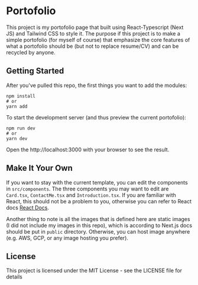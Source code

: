 # Portofolio

This project is my portofolio page that built using React-Typescript (Next JS) and Tailwind CSS to style it. The purpose if this project is to make a simple portofolio (for myself of course) that emphasize the core features of what a portofolio should be (but not to replace resume/CV) and can be recycled by anyone.

## Getting Started

After you've pulled this repo, the first things you want to add the modules:

```
npm install
# or
yarn add

```

To start the development server (and thus preview the current portofolio):

```
npm run dev
# or
yarn dev

```

Open the http://localhost:3000 with your browser to see the result.

## Make It Your Own

If you want to stay with the current template, you can edit the components in `src/components`. The three components you may want to edit are `Card.tsx`, `ContactMe.tsx` and `Introduction.tsx`. If you are familiar with React, this should not be a problem to you, otherwise you can refer to React docs [React Docs](https://reactjs.org/docs/getting-started.html).

Another thing to note is all the images that is defined here are static images (I did not include my images in this repo), which is according to Next.js docs should be put in `public` directory. Otherwise, you can host image anywhere (e.g. AWS, GCP, or any image hosting you prefer).

## License

This project is licensed under the MIT License - see the LICENSE file for details
